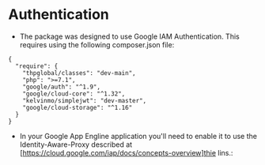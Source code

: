 # Authentication
* The package was designed to use Google IAM Authentication. This requires using the following composer.json file:
```
{
  "require": {
    "thpglobal/classes": "dev-main",
    "php": ">=7.1",
    "google/auth": "^1.9",
    "google/cloud-core": "^1.32",
    "kelvinmo/simplejwt": "dev-master",
    "google/cloud-storage": "^1.16"
  }
}
```
* In your Google App Engline application you'll need to enable it to use the Identity-Aware-Proxy described at [https://cloud.google.com/iap/docs/concepts-overview]thie lins.:
